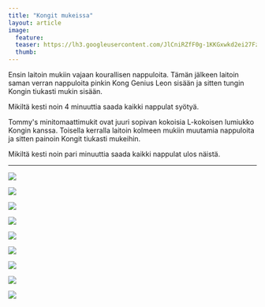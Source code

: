 ```yaml
---
title: "Kongit mukeissa"
layout: article
image:
  feature:
  teaser: https://lh3.googleusercontent.com/JlCniRZfF0g-1KKGxwkd2ei27Fz4lqa0Nrs8mWiIk3jpNk-ZZQHcWnPGuHnog0kVWpfZrWnMq-omDTdAm0g0NKLE379eG_r-cClmE_o1EJtib0rEMbYTy97y157H09MSkIf3cH-mtNxl_grP1-H7sTBXNOBOqADGrhD64e4-H4FqCPOlCRWrqYlH3UII1TLByUtDp9VaaXNROViQ-FQkJkY83jfuknz0XQFO4rgrTXBJFUiyRX6FIeAziNKCHsXhf0o3ze9h0X5qaU6FGrBoNCjHTd-HhKQdjsM6PcpPeyhBurBlNRPfStTJ2LrWXT2c8OzPI-z-Xsg7mBn-b5C7D6CLJErHxFsT0_lYOUh7UpT93OSgMTa5BoEgvTcKvGzJGqo2z01jMv1sYSFHHj5YhmK4K3Tmzo-ETjItDfNw6t6gfjmalczKwwJmdHzwiN79tr1MObJCuP8dpMOUoJTG3Tqqc_oiO96ba66tFy-ywQvOK6mVOMKife2zF2hx6EP-9fgStx86ViCh3UoqjY-GI5Xcl6odEKE1iMohVOYEg1U=w245
  thumb:
---
```


Ensin laitoin mukiin vajaan kourallisen nappuloita. Tämän jälkeen laitoin saman verran nappuloita pinkin Kong Genius Leon sisään ja sitten tungin Kongin tiukasti mukin sisään.

Mikiltä kesti noin 4 minuuttia saada kaikki nappulat syötyä.

Tommy's minitomaattimukit ovat juuri sopivan kokoisia L-kokoisen lumiukko Kongin kanssa. Toisella kerralla laitoin kolmeen mukiin muutamia nappuloita ja sitten painoin Kongit tiukasti mukeihin.

Mikiltä kesti noin pari minuuttia saada kaikki nappulat ulos näistä.

---

[![](https://lh3.googleusercontent.com/TRSbHESADoaHFfkXjMW8kTnMGKEX_La1Y8z9daKG0tRDw-_CEY-K8Lh8zob7-nBM6sIn74v9XsXRwTJntpveJFeT6apVnaGQj1_DTISONU1wagz6jENbzXTne8GaiuU3UYWsKpSvauvmtf1I65_4ZaWf_mUVvmQBnI_GNOSHKNjhd517jr7IOCpwGRv23EynxPttOPfbCiKYf9ZDXNhkQzJpFzCbOATV_JaQE51GlwmRkqYT3DOVnLq2VFm-oL7fHNIJRT7XvatvLrKStUohQ9_idfNgfxPXDKG7W-4GPhTOkYBHheT_yigGfefAA6utzNy2cHmJv9ZRed-1LE1ftvbskJ33gwYV--zB8a6C9y57w0uN31oiE2dQrCcFPVN3-yzcvyUncK6FdCJCVnMGpA3oA0e8X1bafE_Lihb5M8mcTa_DvD2h27MMMckOciNIfrEUGz39bBB2sw4Bs4brlbLHyzoio6Vy8g4NM7fl1qGk22PQSG7DkEKZL8uU8elFZe2_DgDbk_bpG1M21VhR4vtX3viqc78zgflIYCocgJ0=w800)](https://lh3.googleusercontent.com/TRSbHESADoaHFfkXjMW8kTnMGKEX_La1Y8z9daKG0tRDw-_CEY-K8Lh8zob7-nBM6sIn74v9XsXRwTJntpveJFeT6apVnaGQj1_DTISONU1wagz6jENbzXTne8GaiuU3UYWsKpSvauvmtf1I65_4ZaWf_mUVvmQBnI_GNOSHKNjhd517jr7IOCpwGRv23EynxPttOPfbCiKYf9ZDXNhkQzJpFzCbOATV_JaQE51GlwmRkqYT3DOVnLq2VFm-oL7fHNIJRT7XvatvLrKStUohQ9_idfNgfxPXDKG7W-4GPhTOkYBHheT_yigGfefAA6utzNy2cHmJv9ZRed-1LE1ftvbskJ33gwYV--zB8a6C9y57w0uN31oiE2dQrCcFPVN3-yzcvyUncK6FdCJCVnMGpA3oA0e8X1bafE_Lihb5M8mcTa_DvD2h27MMMckOciNIfrEUGz39bBB2sw4Bs4brlbLHyzoio6Vy8g4NM7fl1qGk22PQSG7DkEKZL8uU8elFZe2_DgDbk_bpG1M21VhR4vtX3viqc78zgflIYCocgJ0=s0)

[![](https://lh3.googleusercontent.com/eNNlzAuxCztMtrtGeEp8p6UXRLnLB1uGRekMtxA9LjvK9bkr8W4BEu5ErAXbQVGW7R8COURPgHEJENfg867JwSWpoe2aUj5MGsWoppgPuqExUOQHzk6Rv8tZBs0MzSWM4yKh-EAAY-3f666dGEUiEUBXgp-Xsla89LUVM4kekeTfxO4uhR5UgHaWkIWjR-68VzJ3wrbxoS3Tmpn6sKJ88tFNI42xsh9NuZZSC6pibS-T714sd_3lvcs0IQqSWEUQ8UQ9sp-ziZxMKM2Im_WU3szzdGueabEjRInuq-aTB1Bp63OobNLECTBvZojyUjGCHMlJyrP2lghn5pQArMQKhqg8__pfcSzJwCcfoXrWgqsc5L_UsHd_S7iFGK705Q2DfgtT5brWC7CrYpwiYsUL05SAbCKW_CedXlXTvKEpX_r0kA-Smsle0_h0e1k7unQ3oO_6ffobwMaMkzmuz34T4b_dz3_nOmvRg1j61H73mysBaSV57U2g8QQ5WKVqFB04ViiTULl5SegPa4sJR1AS5zArx7zlcUMRFVAsxg_-Xs0=w800)](https://lh3.googleusercontent.com/eNNlzAuxCztMtrtGeEp8p6UXRLnLB1uGRekMtxA9LjvK9bkr8W4BEu5ErAXbQVGW7R8COURPgHEJENfg867JwSWpoe2aUj5MGsWoppgPuqExUOQHzk6Rv8tZBs0MzSWM4yKh-EAAY-3f666dGEUiEUBXgp-Xsla89LUVM4kekeTfxO4uhR5UgHaWkIWjR-68VzJ3wrbxoS3Tmpn6sKJ88tFNI42xsh9NuZZSC6pibS-T714sd_3lvcs0IQqSWEUQ8UQ9sp-ziZxMKM2Im_WU3szzdGueabEjRInuq-aTB1Bp63OobNLECTBvZojyUjGCHMlJyrP2lghn5pQArMQKhqg8__pfcSzJwCcfoXrWgqsc5L_UsHd_S7iFGK705Q2DfgtT5brWC7CrYpwiYsUL05SAbCKW_CedXlXTvKEpX_r0kA-Smsle0_h0e1k7unQ3oO_6ffobwMaMkzmuz34T4b_dz3_nOmvRg1j61H73mysBaSV57U2g8QQ5WKVqFB04ViiTULl5SegPa4sJR1AS5zArx7zlcUMRFVAsxg_-Xs0=s0)

[![](https://lh3.googleusercontent.com/MBq4gsYq6MYX3ZUP2uCYLbNr_VYKDXTt7qgQRY81LxCtZzh44IDVRD-67ccv-3WnpG6p6PBTUhtb6zcan4M9h92g_NT2GYkmlADsdfMrFtgsv81Hc2Pg84kAWL0-Kp2FgXrC9ZMKksXjy-AXZ-C7v2qaSACJFWyeHLrONCZ-GVRsa-JG1crs7Ot-jyeXq-ct5MxuJM9ABJm1WzWjoT9zDy11vrmvdIsmbinosW1MZiIN-L3E3HqXqLaMVvrYkal3ucjq2MUYGivN7LhcltC_V-hVjbA8lk4-gO3rEjChnocwg7gne37Rx7UDdBUKPlizDukecSTiHUoTWopHV-bwaelj0uLMXYPDAhf4B4r1i1vC_LxNhwg6tZ5P8LwWf9Fwkh_aVQXg3yaZ92PINyVjnt3NjnhKzWbN_I8558OueYN-uHaiyg_MyLmXpFeLE-t4u7h2U5_wsCGSbgyJfNDIqqlzPZjdpIX0d6j95Yn3dZuJ6nAPUN4u-NxTRJ_ocjHRKLmxtoFaQFr7INR5eGqes3j3HnCJYwRWlkli13KSpY8=w800)](https://lh3.googleusercontent.com/MBq4gsYq6MYX3ZUP2uCYLbNr_VYKDXTt7qgQRY81LxCtZzh44IDVRD-67ccv-3WnpG6p6PBTUhtb6zcan4M9h92g_NT2GYkmlADsdfMrFtgsv81Hc2Pg84kAWL0-Kp2FgXrC9ZMKksXjy-AXZ-C7v2qaSACJFWyeHLrONCZ-GVRsa-JG1crs7Ot-jyeXq-ct5MxuJM9ABJm1WzWjoT9zDy11vrmvdIsmbinosW1MZiIN-L3E3HqXqLaMVvrYkal3ucjq2MUYGivN7LhcltC_V-hVjbA8lk4-gO3rEjChnocwg7gne37Rx7UDdBUKPlizDukecSTiHUoTWopHV-bwaelj0uLMXYPDAhf4B4r1i1vC_LxNhwg6tZ5P8LwWf9Fwkh_aVQXg3yaZ92PINyVjnt3NjnhKzWbN_I8558OueYN-uHaiyg_MyLmXpFeLE-t4u7h2U5_wsCGSbgyJfNDIqqlzPZjdpIX0d6j95Yn3dZuJ6nAPUN4u-NxTRJ_ocjHRKLmxtoFaQFr7INR5eGqes3j3HnCJYwRWlkli13KSpY8=s0)

[![](https://lh3.googleusercontent.com/BV8vcTvnrhmXZ-ZF2dKTm2fQh9TQVJ2ScdPnnCUNX3RjrSf1cQrcSdEPSxImqvtMLEgcvzWiHdmtg9gp9_Fvsfbe7oIpf9ID8TaIUX3gWkNCL4p56T8wqVU31pSbQ3ayqfI-ETgY_n76e8NRDaDfACJ_Y_Ztgek5Oh0AXO96nNE8P9yT8SoDjDi1X_hnRf5eBmpMW1QRMm63UQ5ijcLvgH_JFk8148UPkuyYvCOh7Dts73HAXgHwK9hnTJTQ5ivNsw4fraST8-CXO_AHysnOc_hkvEDM_ieunifhlSk4112ix0N7LXNXzYAmSdeOjyOwB9OKUE8fvSUEv3grMezSZOn4RzvilYgbnZTuaxvPJWwopWgbZk2QfaRWScAXyfLhGVxQG6DgGGkEIbjoQErc8tYIEukHOEq_AZHXwnWxLORCV418vdWQt6WnH8Ug-K4vGMWbLrTsted2yWzck08NUz2jshLPkTLFi1Rpuzls-55ey8LB8ndorDvTtBxveicfIQZ0vHE52Nwu4c6MQ7juvncfQ9cx9sghX-ARFXvnwnM=w800)](https://lh3.googleusercontent.com/BV8vcTvnrhmXZ-ZF2dKTm2fQh9TQVJ2ScdPnnCUNX3RjrSf1cQrcSdEPSxImqvtMLEgcvzWiHdmtg9gp9_Fvsfbe7oIpf9ID8TaIUX3gWkNCL4p56T8wqVU31pSbQ3ayqfI-ETgY_n76e8NRDaDfACJ_Y_Ztgek5Oh0AXO96nNE8P9yT8SoDjDi1X_hnRf5eBmpMW1QRMm63UQ5ijcLvgH_JFk8148UPkuyYvCOh7Dts73HAXgHwK9hnTJTQ5ivNsw4fraST8-CXO_AHysnOc_hkvEDM_ieunifhlSk4112ix0N7LXNXzYAmSdeOjyOwB9OKUE8fvSUEv3grMezSZOn4RzvilYgbnZTuaxvPJWwopWgbZk2QfaRWScAXyfLhGVxQG6DgGGkEIbjoQErc8tYIEukHOEq_AZHXwnWxLORCV418vdWQt6WnH8Ug-K4vGMWbLrTsted2yWzck08NUz2jshLPkTLFi1Rpuzls-55ey8LB8ndorDvTtBxveicfIQZ0vHE52Nwu4c6MQ7juvncfQ9cx9sghX-ARFXvnwnM=s0)

[![](https://lh3.googleusercontent.com/u6Tg7eLJ49jFsr-n2ceGiArRtWPZ7MpMY99AL0GJB1UU3Qv4z9OTUuQw59hCoF7VvNTtrCouW2EsZc8zg2zh0AGjDrJfcRPpfcyc-8-WxmrIm-3efY-S0NZf4fdLarp_QY3i7HKbGg5e6CcjBWJIhRRJtqrOCbw7BvZ1HBhxADs1z7ZfxLwRFaOxkdh5SytzCv6G0Cjt0Jd6dBth1vo9jHfX1NPqoiPu_gidX415l7SnQEQy0QldGKtqowc9rjUN7SlPPq1vw5mA228s6Gs-2fyDJs4GWbOuea_GHcKxcUqkpGghcQlL71NPBk4S1EGkhxcE11PzcdCS8NeNN3CmM6cJq9bqB0EdBqRofoOiYxJHgJWEoiAmO00DN9x57GJykMaEk91oXaHhS0nmXSqHjo1jTnN8vCm7h2BfSNU6MTTbHdedCG78Ks3WA8jNAVBL2XSUXXC-jFpjyj-xETCEBQFV4n1jsS6dHWPxjMymuQBG6oUlTrnX9LpDD0Mnp2x89KeOw30nde5hFO-PGZ7SRL6vlHlX4pY3pFF-NWr7DUE=w800)](https://lh3.googleusercontent.com/u6Tg7eLJ49jFsr-n2ceGiArRtWPZ7MpMY99AL0GJB1UU3Qv4z9OTUuQw59hCoF7VvNTtrCouW2EsZc8zg2zh0AGjDrJfcRPpfcyc-8-WxmrIm-3efY-S0NZf4fdLarp_QY3i7HKbGg5e6CcjBWJIhRRJtqrOCbw7BvZ1HBhxADs1z7ZfxLwRFaOxkdh5SytzCv6G0Cjt0Jd6dBth1vo9jHfX1NPqoiPu_gidX415l7SnQEQy0QldGKtqowc9rjUN7SlPPq1vw5mA228s6Gs-2fyDJs4GWbOuea_GHcKxcUqkpGghcQlL71NPBk4S1EGkhxcE11PzcdCS8NeNN3CmM6cJq9bqB0EdBqRofoOiYxJHgJWEoiAmO00DN9x57GJykMaEk91oXaHhS0nmXSqHjo1jTnN8vCm7h2BfSNU6MTTbHdedCG78Ks3WA8jNAVBL2XSUXXC-jFpjyj-xETCEBQFV4n1jsS6dHWPxjMymuQBG6oUlTrnX9LpDD0Mnp2x89KeOw30nde5hFO-PGZ7SRL6vlHlX4pY3pFF-NWr7DUE=s0)

[![](https://lh3.googleusercontent.com/BnmCdT6tzjPjXWRg7GZgRpg-s-sdlWgbQUXIy1CwXHrzTQypNVJOrv8CMumnpPXytVi5UEXh8x1qVpnGF67uZa6li5asj-eaksmwdLmf4LzoRThKt2ip5zDS4AQK0GVW6GdTZtTbSaelWKQp0WFtMeymNw_0chXW2d3FA0fKZOAP2yuFczqlnD2OXuDObFFTck2WY3modQtFGVTtB8D7cfDEmXrOsDLtS-P34VHGuWeupCJ1ZEz6OwDPC_pxdDKo572L_qaZ2TOv9SVUAnFQljoikBpPsv233xmx6sPnC7IjP8aUtfu7qAlJYI1jgl8THAkyA-K5WQ_m-yTZncnYvRhqCOXShj9-_m2XloPAmNRYGv8jyWuDiM_nhVnYEUITrXMg2ygAZhtKKzNsCD1wocakXVMuNLtclJdyWp8JG9Tz-7QTYDARvK6yGzH6_nj-HoAfnbsUewNm0w8gSRke27madB5vtrB8kaEHDmUPnhT9VoTk_bSPXVXfoKLgsLx3HVCAldEPFJRkvKTCiewqJbSupA0wSoJpXXmBWsxmfFg=w800)](https://lh3.googleusercontent.com/BnmCdT6tzjPjXWRg7GZgRpg-s-sdlWgbQUXIy1CwXHrzTQypNVJOrv8CMumnpPXytVi5UEXh8x1qVpnGF67uZa6li5asj-eaksmwdLmf4LzoRThKt2ip5zDS4AQK0GVW6GdTZtTbSaelWKQp0WFtMeymNw_0chXW2d3FA0fKZOAP2yuFczqlnD2OXuDObFFTck2WY3modQtFGVTtB8D7cfDEmXrOsDLtS-P34VHGuWeupCJ1ZEz6OwDPC_pxdDKo572L_qaZ2TOv9SVUAnFQljoikBpPsv233xmx6sPnC7IjP8aUtfu7qAlJYI1jgl8THAkyA-K5WQ_m-yTZncnYvRhqCOXShj9-_m2XloPAmNRYGv8jyWuDiM_nhVnYEUITrXMg2ygAZhtKKzNsCD1wocakXVMuNLtclJdyWp8JG9Tz-7QTYDARvK6yGzH6_nj-HoAfnbsUewNm0w8gSRke27madB5vtrB8kaEHDmUPnhT9VoTk_bSPXVXfoKLgsLx3HVCAldEPFJRkvKTCiewqJbSupA0wSoJpXXmBWsxmfFg=s0)

[![](https://lh3.googleusercontent.com/qEXqJflhy84w2uQvAQl13oEI58VBhHW9MEoS3bVtR5b5FczlO4sdiIM-KUeZ7nan6HMrpnjlYcTyEDVonSm16HUjqlTeqwTnWxRyEu7_i9q-cPUPmMljQBYMSGTRjN2YHraAObBxmZoQd4yvr2w006OFQiaFwWC_6L9x_X2w9zUh9WtUMRiUObY7U1TSY58wp426LbJLS-UyIfz5Ppfg27bS-KVg-e5uETPmSBVL3hsKvvaRHQF08GcnkLZs1tCSzK_Y7EQALiahK1_pK3aCEKFoJY9B36LPW6zSfo8eVT4406qtgstiWnVXPxUuTxnfnhdnqNRA8cVelVWXYMJ4DZNzuzF1wJbNnHHDzVftvMhOtI-iCBepYSsVFLBcD8oKjZGZKvynHMb_8suBEDDHc_ciLyBFEGb3-hvYBJZea9UquuK1VLNjcDSL_H7s7pJV8tvhxC9xFxD67dfKh35OdkQ8tFZ_J-FqJcqQV8qhiYGmQJDOmYol7WkDQT2HYAyJiyL6Fq_cgXYglScMLIafj9yFdp1WQmduavgGkqKvCP4=w800)](https://lh3.googleusercontent.com/qEXqJflhy84w2uQvAQl13oEI58VBhHW9MEoS3bVtR5b5FczlO4sdiIM-KUeZ7nan6HMrpnjlYcTyEDVonSm16HUjqlTeqwTnWxRyEu7_i9q-cPUPmMljQBYMSGTRjN2YHraAObBxmZoQd4yvr2w006OFQiaFwWC_6L9x_X2w9zUh9WtUMRiUObY7U1TSY58wp426LbJLS-UyIfz5Ppfg27bS-KVg-e5uETPmSBVL3hsKvvaRHQF08GcnkLZs1tCSzK_Y7EQALiahK1_pK3aCEKFoJY9B36LPW6zSfo8eVT4406qtgstiWnVXPxUuTxnfnhdnqNRA8cVelVWXYMJ4DZNzuzF1wJbNnHHDzVftvMhOtI-iCBepYSsVFLBcD8oKjZGZKvynHMb_8suBEDDHc_ciLyBFEGb3-hvYBJZea9UquuK1VLNjcDSL_H7s7pJV8tvhxC9xFxD67dfKh35OdkQ8tFZ_J-FqJcqQV8qhiYGmQJDOmYol7WkDQT2HYAyJiyL6Fq_cgXYglScMLIafj9yFdp1WQmduavgGkqKvCP4=s0)

[![](https://lh3.googleusercontent.com/UwIOEEiD8g0c52kEFSATM6O0xXSw8tRVaFrFOi01wOF5HkpWDZ2Kr4zwY-vnaYSjC7pRGHttaWB4p72SbANoZFU6ypdy7qu4pwU5FjbWo0yT4Lt8ByR-v-S2WGZYUJxBJ9ji5H-Rf5B403WTz6CD0AkyFmm5Cmv4DZehXFuTxg6G34VQIDJ1HLwlj-9JVWKXUBxI3nfFMkQcvTmrTl0_lCg2JaIQIf9GdvsVOBmQE3HlowsLsmsbDrOqzAKIbw2b1g3OKzlOkE5tBDgJJ8rIswSMdkNQAl-I8swS_GbHaVnuSeSsMgkWSuPi7d8ypI_1kROs4oA2abrtntZH2aAhOLIvwxmcSi6JKO3OhJiI2gjZWpTunKKR_9jedMxL-WbBn2DfdlWNjOS5wFFSDN-iMZsLf3GKBCk6Jfq7K3l-CsJCTuG_fNPkeiclE5yn6Q6Ey_FiTufL_ZCYmmsBJ8XGU_OVU73kQM2T8mD1JdCyezFWcuzSTyjtjmdXzuRgHbxTUv52o8yMLe_EtId4W5j36cGhu9WEpwBt6R3DvrapWCc=w800)](https://lh3.googleusercontent.com/UwIOEEiD8g0c52kEFSATM6O0xXSw8tRVaFrFOi01wOF5HkpWDZ2Kr4zwY-vnaYSjC7pRGHttaWB4p72SbANoZFU6ypdy7qu4pwU5FjbWo0yT4Lt8ByR-v-S2WGZYUJxBJ9ji5H-Rf5B403WTz6CD0AkyFmm5Cmv4DZehXFuTxg6G34VQIDJ1HLwlj-9JVWKXUBxI3nfFMkQcvTmrTl0_lCg2JaIQIf9GdvsVOBmQE3HlowsLsmsbDrOqzAKIbw2b1g3OKzlOkE5tBDgJJ8rIswSMdkNQAl-I8swS_GbHaVnuSeSsMgkWSuPi7d8ypI_1kROs4oA2abrtntZH2aAhOLIvwxmcSi6JKO3OhJiI2gjZWpTunKKR_9jedMxL-WbBn2DfdlWNjOS5wFFSDN-iMZsLf3GKBCk6Jfq7K3l-CsJCTuG_fNPkeiclE5yn6Q6Ey_FiTufL_ZCYmmsBJ8XGU_OVU73kQM2T8mD1JdCyezFWcuzSTyjtjmdXzuRgHbxTUv52o8yMLe_EtId4W5j36cGhu9WEpwBt6R3DvrapWCc=s0)

[![](https://lh3.googleusercontent.com/cK5kVzo4DozoSj3qVe9NdT8j5pNYOOTNizguMwLuIdNwHE4yu1MjfqouyI6yJgSg-7n0ByH7tPyp9VFptxmM7qt28yXIpyLeMb2odi8uVRqilFqWDMy4AEAHXOW7PNaeBH3ZaxS8v2ohEGd4PNARgz38IpckBvpPxd5ZXOnJHVRAgZKnvkNZK2Y-alOP0ZMX3aCkqVyRovUO4NSQjil9fG4V-tlSgVpU2TO_KxbeNIVpccD4f701FsqY_ZqM_viTHg7nIkKzpzIS7X4Cc6VCF52bERXwwYdm7FecWAC88j4QQ9qLXfiH7_fyr9rHQ3hNFPJrgsNG6Mam6BvQkSziKD-ORDzCnfGc0WRXnTgp4lpaHKHgGEY0dTTZt0UJD3oh56Z64hfO1cHiZl9iiGTRL44uvpKOJRb_eJo_wRBcm8r4IyaV3hH3_DQSaJlQ01GYd8T3tSItQrlYo8nHxBZYHwEVkVkCF0i_vLxugCaQECe4FbL5WxWaolBNzxQWONu5fK4h-Ie6l8eVgYYIYd3-PigQ9YO4R_TQ-YV8zzOH4z4=w800)](https://lh3.googleusercontent.com/cK5kVzo4DozoSj3qVe9NdT8j5pNYOOTNizguMwLuIdNwHE4yu1MjfqouyI6yJgSg-7n0ByH7tPyp9VFptxmM7qt28yXIpyLeMb2odi8uVRqilFqWDMy4AEAHXOW7PNaeBH3ZaxS8v2ohEGd4PNARgz38IpckBvpPxd5ZXOnJHVRAgZKnvkNZK2Y-alOP0ZMX3aCkqVyRovUO4NSQjil9fG4V-tlSgVpU2TO_KxbeNIVpccD4f701FsqY_ZqM_viTHg7nIkKzpzIS7X4Cc6VCF52bERXwwYdm7FecWAC88j4QQ9qLXfiH7_fyr9rHQ3hNFPJrgsNG6Mam6BvQkSziKD-ORDzCnfGc0WRXnTgp4lpaHKHgGEY0dTTZt0UJD3oh56Z64hfO1cHiZl9iiGTRL44uvpKOJRb_eJo_wRBcm8r4IyaV3hH3_DQSaJlQ01GYd8T3tSItQrlYo8nHxBZYHwEVkVkCF0i_vLxugCaQECe4FbL5WxWaolBNzxQWONu5fK4h-Ie6l8eVgYYIYd3-PigQ9YO4R_TQ-YV8zzOH4z4=s0)

